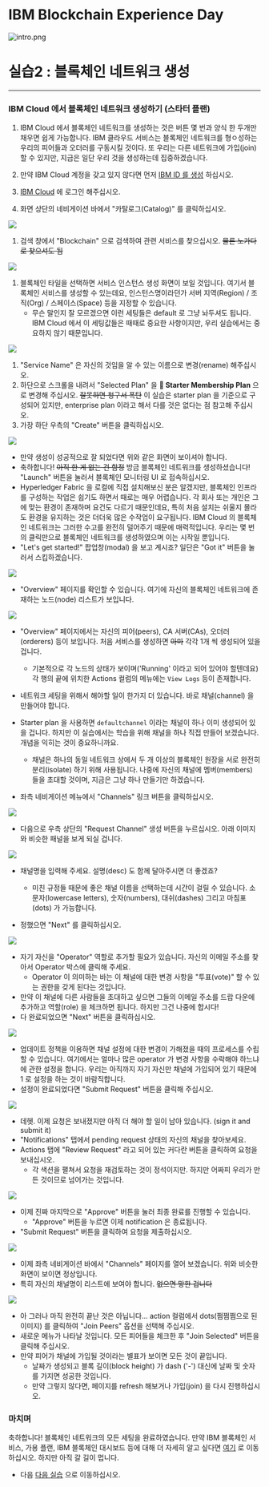 # IBM Blockchain Experience Day  
![intro.png](./doc_images/intro.png)  
  
# 실습2 : 블록체인 네트워크 생성

********


### IBM Cloud 에서 블록체인 네트워크 생성하기 (스타터 플랜)
1. IBM Cloud 에서 블록체인 네트워크를 생성하는 것은 버튼 몇 번과 양식 한 두개만 채우면 쉽게 가능합니다.
IBM 클라우드 서비스는 블록체인 네트워크를 형ㅇ성하는 우리의 피어들과 오더러를 구동시킬 것이다.
또 우리는 다른 네트워크에 가입(join) 할 수 있지만, 지금은 일단 우리 것을 생성하는데 집중하겠습니다.

1. 만약 IBM Cloud 계정을 갖고 있지 않다면 먼저 [IBM ID 를 생성](https://console.ng.bluemix.net/registration/) 하십시오.
2. [IBM Cloud](https://console.ng.bluemix.net) 에 로그인 해주십시오.
3. 화면 상단의 네비게이션 바에서 "카탈로그(Catalog)" 를 클릭하십시오.

![](/doc_images/bluemix_ibc1.png)

1. 검색 창에서 "Blockchain" 으로 검색하여 관련 서비스를 찾으십시오. ~~물론 노가다로 찾으셔도 됨~~

![](/doc_images/bluemix_ibc2.png)

1. 블록체인 타일을 선택하면 서비스 인스턴스 생성 화면이 보일 것입니다. 여기서 블록체인 서비스를 생성할 수 있는데요, 인스턴스명이라던가 서버 지역(Region) / 조직(Org) / 스페이스(Space) 등을 지정할 수 있습니다.
    - 무슨 말인지 잘 모르겠으면 이런 세팅들은 default 로 그냥 놔두셔도 됩니다. IBM Cloud 에서 이 세팅값들은 때때로 중요한 사항이지만, 우리 실습에서는 중요하지 않기 때문입니다.
    
![](/doc_images/bluemix_ibc3.png)

1. "Service Name" 은 자신의 것임을 알 수 있는 이름으로 변경(rename) 해주십시오.
2. 하단으로 스크롤을 내려서 "Selected Plan" 을 **:lollipop: Starter Membership Plan** 으로 변경해 주십시오. ~~잘못하면 청구서 폭탄~~
이 실습은 starter plan 을 기준으로 구성되어 있지만, enterprise plan 이라고 해서 다를 것은 없다는 점 참고해 주십시오.
3. 가장 하단 우측의 "Create" 버튼을 클릭하십시오.

![](/doc_images/bluemix_ibc4.png)

- 만약 생성이 성공적으로 잘 되었다면 위와 같은 화면이 보이셔야 합니다.
- 축하합니다! ~~아직 한 게 없는 건 함정~~ 방금 블록체인 네트워크를 생성하셨습니다! "Launch" 버튼을 눌러서 블록체인 모니터링 UI 로 접속하십시오.
- Hyperledger Fabric 을 로컬에 직접 설치해보신 분은 알겠지만, 블록체인 인프라를 구성하는 작업은 쉽기도 하면서 때로는 매우 어렵습니다. 각 회사 또는 개인은 그에 맞는 환경이 존재하며 요건도 다르기 때문인데요, 특히 처음 설치는 쉬울지 몰라도 환경을 유지하는 것은 더더욱 많은 수작업이 요구됩니다. IBM Cloud 의 블록체인 네트워크는 그러한 수고를 완전히 덜어주기 때문에 매력적입니다. 우리는 몇 번의 클릭만으로 블록체인 네트워크를 생성하였으며 이는 시작일 뿐입니다.
- "Let's get started!" 팝업창(modal) 을 보고 계시죠? 일단은 "Got it" 버튼을 눌러서 스킵하겠습니다.

![](/doc_images/bluemix_ibc5.png)

- "Overview" 페이지를 확인할 수 있습니다. 여기에 자신의 블록체인 네트워크에 존재하는 노드(node) 리스트가 보입니다.

![](/doc_images/bluemix_ibc6.png)

- "Overview" 페이지에서는 자신의 피어(peers), CA 서버(CAs), 오더러(orderers) 등이 보입니다. 처음 서비스를 생성하면 ~~아마~~ 각각 1개 씩 생성되어 있을 겁니다.
	- 기본적으로 각 노드의 상태가 보이며('Running' 이라고 되어 있어야 할텐데요) 각 행의 끝에 위치한 Actions 컬럼의 메뉴에는 `View Logs` 등이 존재합니다.
	
- 네트워크 세팅을 위해서 해야할 일이 한가지 더 있습니다. 바로 채널(channel) 을 만들어야 합니다.
- Starter plan 을 사용하면 `defaultchannel` 이라는 채널이 하나 이미 생성되어 있을 겁니다. 하지만 이 실습에서는 학습을 위해 채널을 하나 직접 만들어 보겠습니다. 개념을 익히는 것이 중요하니까요.
    - 채널은 하나의 동일 네트워크 상에서 두 개 이상의 블록체인 원장을 서로 완전히 분리(isolate) 하기 위해 사용됩니다. 나중에 자신의 채널에 멤버(members) 들을 초대할 것이며, 지금은 그냥 하나 만들기만 하겠습니다.
- 좌측 네비게이션 메뉴에서 "Channels" 링크 버튼을 클릭하십시오.

![](/doc_images/bluemix_ibc7.png)

- 다음으로 우측 상단의 "Request Channel" 생성 버튼을 누르십시오. 아래 이미지와 비슷한 패널을 보게 되실 겁니다.

![](/doc_images/bluemix_ibc8.png)

- 채널명을 입력해 주세요. 설명(desc) 도 함께 달아주시면 더 좋겠죠?
    - 미친 규정들 때문에 좋은 채널 이름을 선택하는데 시간이 걸릴 수 있습니다. 소문자(lowercase letters), 숫자(numbers), 대쉬(dashes) 그리고 마침표(dots) 가 가능합니다.

- 정했으면 "Next" 를 클릭하십시오.


![](/doc_images/bluemix_ibc9.png)

- 자기 자신을 "Operator" 역할로 추가할 필요가 있습니다. 자신의 이메일 주소를 찾아서 Operator 박스에 클릭해 주세요.
	- Operator 이 의미하는 바는 이 채널에 대한 변경 사항을 "투표(vote)" 할 수 있는 권한을 갖게 된다는 것입니다.
- 만약 이 채널에 다른 사람들을 초대하고 싶으면 그들의 이메일 주소를 드랍 다운에 추가하고 역할(role) 을 체크하면 됩니다. 하지만 그건 나중에 합시다!
- 다 완료되었으면 "Next" 버튼을 클릭하십시오.

![](/doc_images/bluemix_ibc10.png)

- 업데이트 정책을 이용하면 채널 설정에 대한 변경이 가해졌을 때의 프로세스를 수립할 수 있습니다. 여기에서는 얼마나 많은 operator 가 변경 사항을 수락해야 하느냐에 관한 설정을 합니다. 우리는 아직까지 자기 자신만 채널에 가입되어 있기 때문에 1 로 설정을 하는 것이 바람직합니다.
- 설정이 완료되었다면 "Submit Request" 버튼을 클릭해 주십시오.

![](/doc_images/bluemix_ibc11.png)

- 데헷. 이제 요청은 보내졌지만 아직 더 해야 할 일이 남아 있습니다. (sign it and submit it)
- "Notifications" 탭에서 pending request 상태의 자신의 채널을 찾아보세요.
- Actions 탭에 "Review Request" 라고 되어 있는 커다란 버튼을 클릭하여 요청을 보내십시오.
    - 각 색션을 펼쳐서 요청을 재검토하는 것이 정석이지만. 하지만 어짜피 우리가 만든 것이므로 넘어가는 것입니다.

![](/doc_images/bluemix_ibc12.png)

- 이제 진짜 마지막으로 "Approve" 버튼을 눌러 최종 완료를 진행할 수 있습니다.
	- "Approve" 버튼을 누르면 이제 notification 은 종료됩니다.
- "Submit Request" 버튼을 클릭하여 요청을 제출하십시오.

![](/doc_images/bluemix_ibc13.png)

- 이제 좌측 네비게이션 바에서 "Channels" 페이지를 열어 보겠습니다. 위와 비슷한 화면이 보이면 정상입니다.
- 특히 자신의 채널명이 리스트에 보여야 합니다. ~~없으면 망한 겁니다~~

![](/doc_images/bluemix_ibc14.png)

- 아 그러나 마직 완전히 끝난 것은 아닙니다... action 컬럼에서 dots(쩜쩜쩜으로 된 이미지) 를 클릭하여 "Join Peers" 옵션을 선택해 주십시오.
- 새로운 메뉴가 나타날 것입니다. 모든 피어들을 체크한 후 "Join Selected" 버튼을 클릭해 주십시오.
- 만약 피어가 채널에 가입될 것이라는 별표가 보이면 모든 것이 끝입니다.
	- 날짜가 생성되고 블록 길이(block height) 가 dash ('-') 대신에 날짜 및 숫자를 가지면 성공한 것입니다.
	- 만약 그렇지 않다면, 페이지를 refresh 해보거나 가입(join) 을 다시 진행하십시오.

### 마치며
축하합니다! 블록체인 네트워크의 모든 세팅을 완료하였습니다. 만약 IBM 블록체인 서비스, 가용 플랜, IBM 블록체인 대시보드 등에 대해 더 자세히 알고 싶다면 [여기](https://console.ng.bluemix.net/docs/services/blockchain/index.html?pos=2) 로 이동하십시오. 하지만 아직 갈 길이 멉니다.

- 다음 [다음 실습](../README.md#installchaincode) 으로 이동하십시오.
